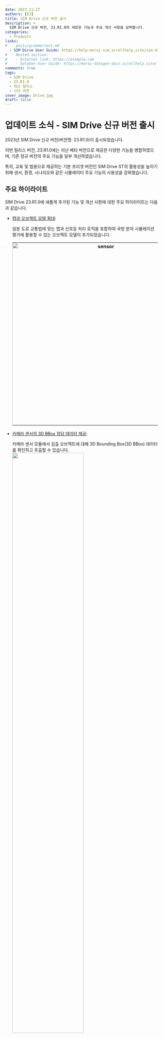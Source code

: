```yaml
---
date: 2023-11-27
authors: [EJ]
title: SIM Drive 신규 버전 출시
description: >
  SIM Drive 신규 버전, 23.R1.0의 새로운 기능과 주요 개선 사항을 살펴봅니다.
categories:
  - Products
links:
#  - posts/grammertest.md
  - SIM Dirve User Guide: https://help-morai-sim.scrollhelp.site/sim-drive/Working-version/23-r1-0
#  - Nested section:
#    - External link: https://example.com
#    - DataGen User Guide: https://morai-datagen-docs.scrollhelp.site/
comments: true
tags:
  - SIM Drive
  - 23.R1.0
  - 최신 릴리스
  - 신규 버전
cover_image: Drive.jpg
draft: false
---
```


# 업데이트 소식 - SIM Drive 신규 버전 출시
2023년 SIM Drive 신규 버전(버전명: 23.R1.0)이 출시되었습니다.

이번 릴리스 버전, 23.R1.0에는 지난 베타 버전으로 제공한 다양한 기능을 병합하였으며, 기존 정규 버전의 주요 기능을 일부 개선하였습니다.

특히, 교육 및 범용으로 제공하는 기본 프리셋 버전인 SIM Drive ST의 활용성을 높이기 위해 센서, 환경, 시나리오와 같은 시뮬레이터 주요 기능의 사용성을 강화했습니다.


## 주요 하이라이트 
SIM Drive 23.R1.0에 새롭게 추가된 기능 및 개선 사항에 대한 주요 하이라이트는 다음과 같습니다.

  - [맵과 오브젝트 모델 확대](#_3): 
    
    일본 도로 교통법에 맞는 맵과 신호등 처리 로직을 포함하여 국방 분야 시뮬레이션 평가에 활용할 수 있는 오브젝트 모델이 추가되었습니다.
    <table>
    <tr>
      <th style="border-right: 2px solid #E2E2E2; padding: 0.5px;"> <a href="#_3"><img src="../../../../assets/23-11-23/newfeature1.png" alt="sensor" style="width: 600px; height: auto;"  title="Click to Enlage"/></a>
      </th>
      <th style="padding: 0.5px;"><a href="#_3"><img src="../../../../assets/23-11-23/newfeature3.png" alt="sensor" style="width: 600px; height: auto;"  title="Click to Enlage"/></a>
      </th>
    </tr>
    </table>

  <div style="clear: both;"></div>

- [카메라 센서의 3D BBox 정답 데이터 제공](#_3d-bbox):
  
     카메라 센서 모듈에서 검출 오브젝트에 대해 3D Bounding Box(3D BBox) 데이터를 확인하고 추출할 수 있습니다.
  <a href="#3d-bbox"><img src="../../../../assets/23-11-23/newfeature4.png" style="width: 70%; height: auto; float: left; margin-bottom: 12px;"></a>

  <div style="clear: both;"></div>

- [최신 센서 사양을 지원하는 신규 모델 추가](#_4)
  <a href="#_4"><img src="../../../../assets/23-11-23/main-senspr.png" style="width: 70%; height: auto; float: left; margin-bottom: 10px;"></a>

  <div style="clear: both;"></div>

- [보행자 시나리오 개선을 위한 웨이포인트 생성 기능](#_5): 
  
    빌트인 시나리오 에디터의 웨이포인트(Waypoint)를 생성 기능을 통해 보행자 이동에 따른 보다 구체적인 시나리오를 설계하고 수행할 수 있습니다.

    <a href="#_5"><img src="../../../../assets/23-11-23/newfeature5.png" style="width: 70%; height: auto; float: left; margin-bottom: 16px;"></a>

  <div style="clear: both;"></div>

- [시뮬레이션 환경에 대한 날씨 효과 및 마찰력 옵션 추가](#_6): 
  
    보다 현실감 있는 시뮬레이션을 위해 날씨의 효과 강도(Effect Strength)와 안개 밀도 및 간격, 그리고 도로 마찰력을 조절할 수 있는 사용자 옵션을 추가하였습니다.

    <a href="#_6"><img src="../../../../assets/23-11-23/main12-2.png" style="width: 70%; height: auto; float: left; margin-bottom: 10px;"></a>
  
  <div style="clear: both;"></div>

- [차량 모델의 주행 및 가속도 제어 성능 향상](#_8):
  
    차량 모델의 주행 시 발생하는 채터링 이슈를 해결하여 Kinematics와 Dynamics 종방향 제어에 대한 주행 성능을 개선하였으며, Dynamics 모델의 가속도 제어 성능을 향상하였습니다.


## 새로운 기능 요약
이번 릴리스에 새롭게 추가된 기능은 다음과 같습니다.

### 맵과 오브젝트의 다양성 확대
모라이 SIM Drive에서는 디지털트윈 자동화 구축 기술을 적용한 정밀지도(HD Map) 데이터 기반의 3D 맵과 다양한 오브젝트 모델을 제공합니다.

이번 23.R1.0 릴리스에서는 글로벌 표준의 주행 환경과 교통 법규에 맞는 보다 현실감 있는 시뮬레이션을 위한 맵과 오브젝트 모델을 추가했습니다.

첫 번째로, 일본 주행 환경과 교통법에 따른 좌측 운전자(LHT) 맵과 MGeo 데이터를 추가했습니다. 
![main1](23-11-23/main1.png){:onclick="window.open(this.src)" title="Click view screen" width="70%"}
<figcaption>그림 1. SIM Drive에서 제공하는 일본향 맵 및 주행 경로</figcaption>

기존 MGeo 데이터의 LHT(운전자 좌측)/RHT(운전자 우측) 맵을 구분하고 LHT 맵에 대한 정지선 주행 로직을 추가했습니다. 또한 향후 릴리스 버전에는 ‘비보호 우회전’ 도로 교통법을 지원하기 위한 신호등 처리 로직을 포함할 계획입니다.

![main2](23-11-23/main2.png){:onclick="window.open(this.src)" title="Click view screen" width="70%"}
<figcaption>그림 2. '비보호 우회전' 교통법이 시행되고 있는 일본 교통 환경</figcaption>

두 번째로, 국방 분야의 자율주행 무기체계 시뮬레이션을 위해 실제 훈련장을 연상케하는 야지맵과 군수용 차량과 더불어 군인, 웅덩이, 철조망과 같은 장애물 오브젝트를 추가하였습니다.
![main5](23-11-23/main5.png){:onclick="window.open(this.src)" title="Click view screen" width="70%"}
<figcaption>그림 3. 국방용 시뮬레이션을 위한 오브젝트 모델</figcaption>

### 카메라 센서의 3D BBOX 정답 데이터
23.R1.0의 카메라 센서에서는 검출 오브젝트에 대한 3D Bounding Box(3D BBox) 데이터를 제공합니다. 

3D BBox 데이터는 4개의 평면 좌표값을 가지는 2D BBox 데이터에 비해 8쌍의 3축 Global 좌표(x, y, z)로 구성되어, 장애물의 위치 정보를 보다 정확하게 파악하기 위한 학습 데이터로 활용할수 있습니다.
![main6](23-11-23/main6.png){:onclick="window.open(this.src)" title="Click view screen" width="80%"}
<figcaption>그림 4. 카메라 센서에서 검출한 3D BBOX 데이터의 좌표 구성</figcaption>

SIM에서 저장한 2D/3D BBox 데이터는 기본적으로 텍스트 형태로 추출지만, 센서 편집 모드에 추가된 **Viz Bounding Box 2D/3D** 을 이용하면 특정 오브젝트에 대한 2D/3D BBox를 시뮬레이터 상에서 바로 확인할 수 있습니다.
![main7](23-11-23/main7.png){:onclick="window.open(this.src)" title="Click view screen" width="70%"}
<figcaption>그림 5. SIM Drive의 Viz Bounding Box 2D/3D로 시각화한 2D/3D BBox 데이터</figcaption>

### 정밀 센서의 최신 사양을 지원하는 신규 모델 추가
자율주행 기술에서는 인지 성능을 높이기 위한 정밀 센서의 역할이 매우 중요합니다.
SIM Dirve는 카메라, 2D/3D 라이다, 레이더, IMU, GNSS에 이르기까지 실제 센서와 동일한 검출 데이터 형식과 통신 방식을 지원하는 다양한 센서 모델을 제공합니다.
![main1](23-11-23/main13.png){:onclick="window.open(this.src)" title="Click view screen" width="70%"}
<figcaption>그림 6. SIM Drive에서 제공하는 가상 센서 모델</figcaption>

이번 릴리스에서는 자율주행 인지 모델에서 요구하는 각 센서 사양에 맞추어 카메라, 라이다, 레이더에 대한 최신 센서 모델이 새롭게 추가되었습니다.

우선 카메라와 2D 라이다의 경우, 검출 로직은 기존과 동일하나 시뮬레이터 내부적으로 검출 데이터를 가시화하는 그래픽 모델이 추가되었습니다. 

특히, 레이더 센서의 경우, 포인트 단위의 검출 방식에 오브젝트 단위의 검출 방식이 추가되어, 기존 레이터 모델에 비해 오브젝트에 대한 트래킹 정보 또한 검출할 수 있습니다. 따라서 현재 단일 프레임 상의 검출 데이터와 이전에 전송된 여러 개의 프레임 데이터를 비교하여 해당 오브젝트의 속도, 위치 값을 계산할 수 있습니다.

### 보행자 시나리오 개선을 위한 웨이포인트 생성 기능
SIM Drive에서는 직접 시나리오를 생성하고 수행할 수 있는 빌트인 시나리오 에디터를 제공합니다. 

이번 릴리스의 시나리오 에디터에서는 보행자 이동에 따른 웨이포인트(Waypoint) 생성 기능을 추가하여 보다 구체적으로 보행자 시나리오를 설계하고 수행할 수 있습니다.
![main6](23-11-23/main8.png){:onclick="window.open(this.src)" title="Click view screen" width="70%"}
<figcaption>그림 7. 빌트인 시나리오 에디터의 웨이포인트 생성 기능</figcaption>

지난 버전의 보행자 시나리오와 비교하여, Waypoint 기능이 추가된 보행자 시나리오 로직은 아래와 같습니다.

| 기존 보행자 시나리오 | Waypoint 기반 보행자 시나리오 |
| :---------- | :----------------------------------- |
| <ol><li style="text-align: left;">Ego 차량이 Activation Distance(m) 내 존재</li><li  style="text-align: left;">Object Setting에서 정의한 보행자 Heading 방향과 Walk Speed(kh/m) 속도로 Moving Distance 만큼 이동</li></ol> | <p style="text-align: left;"> :material-check: 보행자는 Moving Distance 대신 사용자가 설정한 Waypoint를 따라 이동</p> <ol><li style="text-align: left;"> Waypoint에 도달하기까지 기존에 정의된 Walk Speed(km/h)로 이동하고 도달하면 각 Waypoint에 정의된 Speed(km/h)로 이동</li> <li style="text-align: left;">Waypoint 도달 후 Pause Time(s) 만큼 대기 가능</li></ol> |

### 시뮬레이션 환경에 대한 날씨 효과 및 마찰력 옵션 추가
SIM Drive의 시뮬레이션 환경에서는 비, 안개, 악천후의 날씨를 비롯하여 주/야간 시간대에 따른 조도 변화를 설정할 수 있습니다. <Br>
현실 도메인에는 다양한 환경 데이터를 취득하기 어려운 제약 사항이 존재하지만, 가상 도메인의 SIMDrive를 사용하면 현실과 동일한 다양한 환경 조건의 학습 데이터를 매우 간편하게 취득할 수 있습니다.

23.R1.0에서는 보다 현실감 있는 시뮬레이션을 위해 날씨 별 효과 강도 및 도로 마찰력을 제어하는 사용자 옵션을 추가하였습니다.

악천후 날씨의 경우 **Storm, Rainy, Snowy** 효과 강도를 보다 세밀하게 제어하도록 **Effect Strength** 옵션을 추가하였으며 안개 낀 날씨의 경우, **Foggy Density** / **Distance**(안개 밀도 및 간격) 옵션을 추가하였습니다.
<table>
  <tr>
    <th style="border-right: 2px solid #E2E2E2;" > <img src="../../../../assets/23-11-23/main10-1.png" alt="sensor" style="width: 500px; height: auto;"  title="Click to Enlage" onclick="window.open(this.src)" />
    </th>
    <th><img src="../../../../assets/23-11-23/main10-2.png" alt="sensor" style="width: 500px; height: auto;"  title="Click to Enlage" onclick="window.open(this.src)"/>
    </th>
  </tr>
</table>
<figcaption>그림 8. SIM Drive 시뮬레이션 날씨 구성의 Effect Strength, Foggy Density 및 Distance 옵션</figcaption>

또한 도로에 대한 Multiplier(마찰 계수) 옵션을 추가하여, 눈이나 비와 같은 날씨에 영향을 받을 수 있는 도로면 마찰 강도를 0 ~ 1 사이로 제어할 수 있습니다.

![main6](23-11-23/main11.png){:onclick="window.open(this.src)" title="Click view screen" width="50%"}
<figcaption>그림 9. SIM Drive 시뮬레이션 날씨 구성의 Multiplier 옵션</figcaption>


## 주요 개선 사항 요약
이전에 배포된 버전(22.R4.0) 대비, 이번 릴리스에 반영된 주요 개선 사항을 알아봅니다.

### 차량 모델의 종방향 거동 성능 개선
차량의 종방향 주행 시 발생하던 채터링(떨림 현상) 문제를 포함하여 차량의 전반적인 '종방향 거동 성능'을 향상하였습니다.

이에 대한 해결 방법은 아래와 같습니다.
>
  1. 차량의 종방향 목표를 수행하기 위한 판단 및 거동 계획 로직 개선
> 2. 차량의 종방향 거동 제어 개선을 통한 추종 성능 향상 및 페달/브레이크 입력 떨림 해결
  
![main6](23-11-23/improve.png){:onclick="window.open(this.src)" title="Click view screen" width="70%"}
<figcaption>그림 10. 차량 모델의 종방향 거동 제어 개선 결과(검정색 목표 속도 대비 파란색 출력 속도)</figcaption>

결과적으로, SIM Drive 시뮬레이션을 활용하면 보다 정확하게 SUT를 검증할 수 있습니다.
<p style= "font-size: 14px; line-height: 1rem;">※ SUT: System Under Test, 평가 대상 하드웨어 및/또는 소프트웨어</p>

<br>
